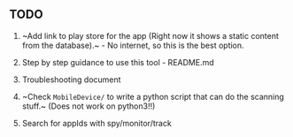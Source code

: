 ## TODO
1. ~Add link to play store for the app (Right now it shows a static content from the database).~ - No internet, so this is the best option.
2. Step by step guidance to use this tool - README.md
3. Troubleshooting document
4. ~Check `MobileDevice/` to write a python script that can do the scanning stuff.~   (Does not work on python3!!)


5. Search for appIds with spy/monitor/track